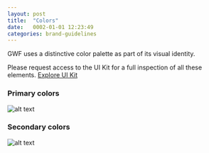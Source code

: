 ```yaml
---
layout: post
title:  "Colors"
date:   0002-01-01 12:23:49
categories: brand-guidelines
---
```


GWF uses a distinctive color palette as part of its visual identity.

<div class="advice">
  <p class="advice_content">Please request access to the UI Kit for a full inspection of all these elements.  <a class="btn btn--download" href="https://invis.io/82QPKXD964H">Explore UI Kit</a></p>
</div>

### Primary colors

![alt text][colors]

### Secondary colors

![alt text][secondary-colors]



[colors]: /gfw-style-guides/images/posts/colors/02-01-colors.png "colors"
[secondary-colors]: /gfw-style-guides/images/posts/colors/02-02-secondary-colors.png "secondary colors"
